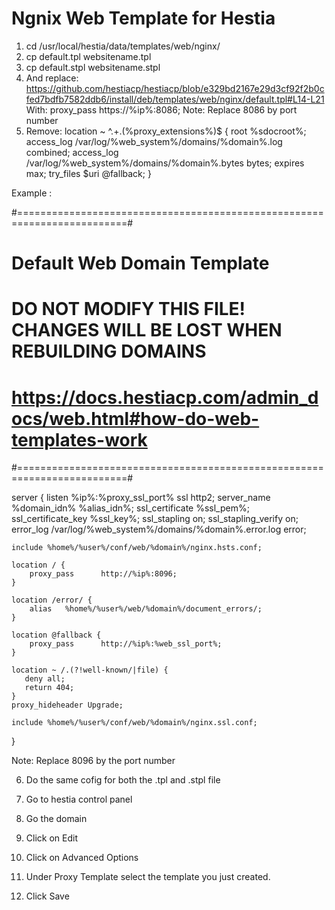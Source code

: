 # Ngnix Web Template for Hestia

1. cd /usr/local/hestia/data/templates/web/nginx/
2. cp default.tpl websitename.tpl
3. cp default.stpl websitename.stpl
4. And replace:
https://github.com/hestiacp/hestiacp/blob/e329bd2167e29d3cf92f2b0cfed7bdfb7582ddb6/install/deb/templates/web/nginx/default.tpl#L14-L21
With:
proxy_pass      https://%ip%:8086;
Note: Replace 8086 by port number
5. Remove:
        location ~ ^.+.(%proxy_extensions%)$ {
            root           %sdocroot%;
            access_log     /var/log/%web_system%/domains/%domain%.log combined;
            access_log     /var/log/%web_system%/domains/%domain%.bytes bytes;
            expires        max;
            try_files      $uri @fallback;
        }

Example : 

#=========================================================================#
# Default Web Domain Template                                             #
# DO NOT MODIFY THIS FILE! CHANGES WILL BE LOST WHEN REBUILDING DOMAINS   #
# https://docs.hestiacp.com/admin_docs/web.html#how-do-web-templates-work #
#=========================================================================#

server {
    listen      %ip%:%proxy_ssl_port% ssl http2;
    server_name %domain_idn% %alias_idn%;
    ssl_certificate      %ssl_pem%;
    ssl_certificate_key  %ssl_key%;
    ssl_stapling on;
    ssl_stapling_verify on;
    error_log  /var/log/%web_system%/domains/%domain%.error.log error;

    include %home%/%user%/conf/web/%domain%/nginx.hsts.conf;

    location / {
        proxy_pass      http://%ip%:8096;
    }

    location /error/ {
        alias   %home%/%user%/web/%domain%/document_errors/;
    }

    location @fallback {
        proxy_pass      http://%ip%:%web_ssl_port%;
    }

    location ~ /.(?!well-known/|file) {
       deny all;
       return 404;
    }                                                                                                                                                                                                                                          proxy_hideheader Upgrade;

    include %home%/%user%/conf/web/%domain%/nginx.ssl.conf;
}

Note: Replace 8096 by the port number

6. Do the same cofig for both the .tpl and .stpl file

7. Go to hestia control panel

8. Go the domain

9. Click on Edit

10. Click on Advanced Options

11. Under Proxy Template select the template you just created.

12. Click Save
